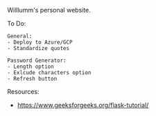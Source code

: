 Willlumm's personal website.

To Do:
    
    General:
    - Deploy to Azure/GCP
    - Standardize quotes

    Password Generator:
    - Length option
    - Exlcude characters option
    - Refresh button

Resources:
- https://www.geeksforgeeks.org/flask-tutorial/